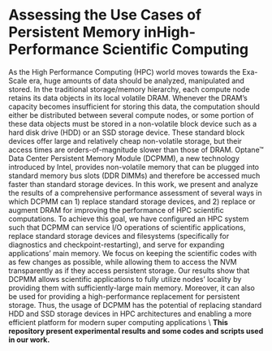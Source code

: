 # Assessing the Use Cases of Persistent Memory inHigh-Performance Scientific Computing
As the High Performance Computing (HPC) world moves towards the Exa-Scale era, huge amounts of data should be analyzed, manipulated and stored. In  the traditional storage/memory hierarchy, each compute node retains its data objects in its local volatile DRAM. Whenever the DRAM’s capacity becomes insufficient for storing this data, the computation should either be distributed between several compute nodes, or some portion of these data  objects must be stored in a non-volatile block device such as a hard disk drive (HDD) or an SSD storage device. These standard block devices offer  large and relatively cheap non-volatile storage, but their access times are orders-of-magnitude slower than those of DRAM. Optane™  Data Center Persistent Memory Module (DCPMM), a new technology introduced by Intel, provides non-volatile memory that can be plugged into standard memory bus  slots (DDR DIMMs) and therefore be accessed much faster than standard storage devices. In this work, we present and analyze the results of a comprehensive performance assessment of several ways in which DCPMM can 1) replace standard storage devices, and 2) replace or augment DRAM for  improving the performance of HPC scientific computations. To achieve this goal, we have configured an HPC system such that DCPMM can service I/O operations of scientific applications, replace standard storage devices and filesystems (specifically for diagnostics and checkpoint-restarting), and  serve for expanding applications’ main memory. We focus on keeping the scientific codes with as few changes as possible, while allowing them to access the NVM transparently as if they access persistent storage. Our results show that DCPMM allows scientific applications to fully utilize nodes’ locality by providing them with sufficiently-large main memory. Moreover, it can also be used for providing a high-performance replacement  for persistent storage. Thus, the usage of DCPMM has the potential of replacing standard HDD and SSD storage devices in HPC architectures and enabling a more efficient platform for modern super computing applications \\
**This repository present experimental results and some codes and scripts used in our work.**
